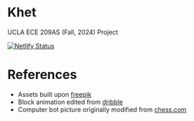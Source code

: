 # Khet

UCLA ECE 209AS (Fall, 2024) Project

[![Netlify Status](https://api.netlify.com/api/v1/badges/8e1d4868-4321-4f03-aa83-5d87675af3b1/deploy-status)](https://app.netlify.com/sites/khet/deploys)

# References

- Assets built upon [freepik](https://www.freepik.com)
- Block animation edited from [dribble](https://dribbble.com/shots/23496341-Building-Blocks-Lightweight-Animated-Page-Loader)
- Computer bot picture originally modified from [chess.com](https://www.chess.com/)
